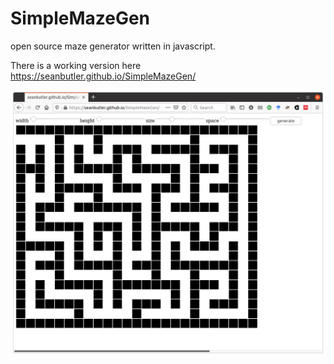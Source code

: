 # SimpleMazeGen

open source maze generator written in javascript.

There is a working version here
https://seanbutler.github.io/SimpleMazeGen/


![screenshot](./screenshot.png)



